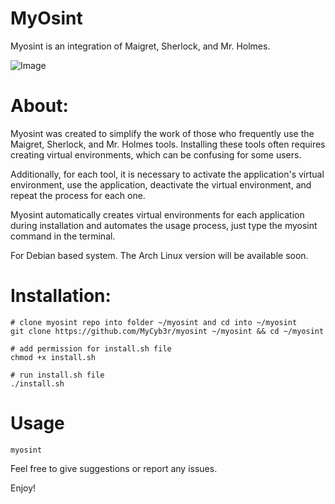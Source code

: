 # MyOsint 

  Myosint is an integration of Maigret, Sherlock, and Mr. Holmes.
  
  ![Image](https://github.com/user-attachments/assets/85a2fc94-ef8a-4533-bc99-b4f5f357f7fb)

#  About:

Myosint was created to simplify the work of those who frequently use the Maigret, Sherlock, and Mr. Holmes tools. Installing these tools often requires creating virtual environments, which can be confusing for some users.

Additionally, for each tool, it is necessary to activate the application's virtual environment, use the application, deactivate the virtual environment, and repeat the process for each one.

Myosint automatically creates virtual environments for each application during installation and automates the usage process, just type the myosint command in the terminal.
    
For Debian based system. The Arch Linux version will be available soon.

  
#  Installation:

  ```console
  # clone myosint repo into folder ~/myosint and cd into ~/myosint
  git clone https://github.com/MyCyb3r/myosint ~/myosint && cd ~/myosint

  # add permission for install.sh file
  chmod +x install.sh

  # run install.sh file
  ./install.sh
  ```
# Usage

  ```console
  myosint
  ```
  Feel free to give suggestions or report any issues.


  
  Enjoy!
 

  

